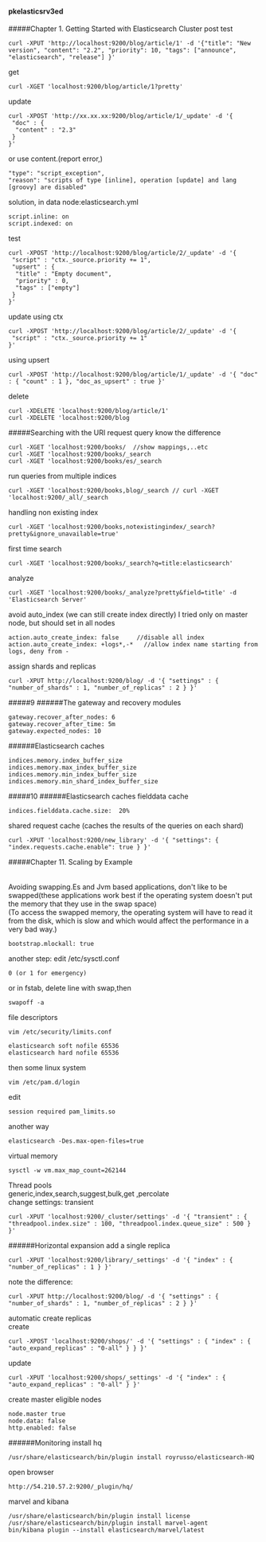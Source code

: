 #### pkelasticsrv3ed
#####Chapter 1. Getting Started with Elasticsearch Cluster
post test
```
curl -XPUT 'http://localhost:9200/blog/article/1' -d '{"title": "New version", "content": "2.2", "priority": 10, "tags": ["announce", "elasticsearch", "release"] }'
```
get
```
curl -XGET 'localhost:9200/blog/article/1?pretty'
```
update
```
curl -XPOST 'http://xx.xx.xx:9200/blog/article/1/_update' -d '{
 "doc" : {
  "content" : "2.3"
 }
}'
```
or use content.(report error,)
```
"type": "script_exception",
"reason": "scripts of type [inline], operation [update] and lang [groovy] are disabled"
```
solution, in data node:elasticsearch.yml
```
script.inline: on 
script.indexed: on
```
test
```
curl -XPOST 'http://localhost:9200/blog/article/2/_update' -d '{ 
 "script" : "ctx._source.priority += 1",
 "upsert" : {
  "title" : "Empty document",
  "priority" : 0,
  "tags" : ["empty"]
 }
}'
```
update using ctx
```
curl -XPOST 'http://localhost:9200/blog/article/2/_update' -d '{ 
 "script" : "ctx._source.priority += 1"
}'
```
using upsert
```
curl -XPOST 'http://localhost:9200/blog/article/1/_update' -d '{ "doc" : { "count" : 1 }, "doc_as_upsert" : true }'
```
delete
```
curl -XDELETE 'localhost:9200/blog/article/1'
curl -XDELETE 'localhost:9200/blog
```
#####Searching with the URI request query
know the difference
```
curl -XGET 'localhost:9200/books/  //show mappings,..etc
curl -XGET 'localhost:9200/books/_search
curl -XGET 'localhost:9200/books/es/_search
```
run queries from multiple indices
```
curl -XGET 'localhost:9200/books,blog/_search // curl -XGET 'localhost:9200/_all/_search
```
handling non existing index
```
curl -XGET 'localhost:9200/books,notexistingindex/_search?pretty&ignore_unavailable=true'
```
first time search
```
curl -XGET 'localhost:9200/books/_search?q=title:elasticsearch'
```
analyze
```
curl -XGET 'localhost:9200/books/_analyze?pretty&field=title' -d 'Elasticsearch Server'
```

avoid auto_index (we can still create index directly) I tried only on master node, but should set in all nodes
```
action.auto_create_index: false     //disable all index
action.auto_create_index: +logs*,-*   //allow index name starting from logs, deny from -
```
assign shards and replicas
```
curl -XPUT http://localhost:9200/blog/ -d '{ "settings" : { "number_of_shards" : 1, "number_of_replicas" : 2 } }'
```


#####9
######The gateway and recovery modules
```
gateway.recover_after_nodes: 6
gateway.recover_after_time: 5m
gateway.expected_nodes: 10
```
######Elasticsearch caches
```
indices.memory.index_buffer_size
indices.memory.max_index_buffer_size
indices.memory.min_index_buffer_size
indices.memory.min_shard_index_buffer_size
```

#####10
######Elasticsearch caches
fielddata cache
```
indices.fielddata.cache.size:  20%
```
shared request cache (caches the results of the queries on each shard)
```
curl -XPUT 'localhost:9200/new_library' -d '{ "settings": { "index.requests.cache.enable": true } }'
```
#####Chapter 11. Scaling by Example
######
Avoiding swapping.Es and Jvm based applications, don't like to be swapped(these applications work best if the operating system doesn't put the memory that they use in the swap space)  
(To access the swapped memory, the operating system will have to read it from the disk, which is slow and which would affect the performance in a very bad way.)
```
bootstrap.mlockall: true
```
another step: edit /etc/sysctl.conf
```
0 (or 1 for emergency)
```
or in fstab, delete line with swap,then
```
swapoff -a
```

file descriptors
```
vim /etc/security/limits.conf
```
```
elasticsearch soft nofile 65536
elasticsearch hard nofile 65536
```
then some linux system
```
vim /etc/pam.d/login
```
edit
```
session required pam_limits.so
```
another way
```
elasticsearch -Des.max-open-files=true
```

virtual memory
```
sysctl -w vm.max_map_count=262144
```
Thread pools  
generic,index,search,suggest,bulk,get ,percolate  
change settings: transient
```
curl -XPUT 'localhost:9200/_cluster/settings' -d '{ "transient" : { "threadpool.index.size" : 100, "threadpool.index.queue_size" : 500 } }'
```
######Horizontal expansion
add a single replica
```
curl -XPUT 'localhost:9200/library/_settings' -d '{ "index" : { "number_of_replicas" : 1 } }'
```
note the difference:
```
curl -XPUT http://localhost:9200/blog/ -d '{ "settings" : { "number_of_shards" : 1, "number_of_replicas" : 2 } }'
```
automatic create replicas  
create
```
curl -XPOST 'localhost:9200/shops/' -d '{ "settings" : { "index" : { "auto_expand_replicas" : "0-all" } } }'
```
update
```
curl -XPUT 'localhost:9200/shops/_settings' -d '{ "index" : { "auto_expand_replicas" : "0-all" } }'
```
create master eligible nodes
```
node.master true
node.data: false
http.enabled: false
```
######Monitoring
install hq
```
/usr/share/elasticsearch/bin/plugin install royrusso/elasticsearch-HQ
```
open browser
```
http://54.210.57.2:9200/_plugin/hq/
```
marvel and kibana
```
/usr/share/elasticsearch/bin/plugin install license
/usr/share/elasticsearch/bin/plugin install marvel-agent
bin/kibana plugin --install elasticsearch/marvel/latest
```
